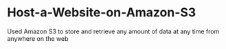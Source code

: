 # Host-a-Website-on-Amazon-S3
 Used Amazon S3 to store and retrieve any amount of data at any time from anywhere on the web
